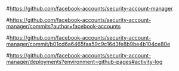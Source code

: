 #https://github.com/facebook-accounts/security-account-manager

#https://github.com/facebook-accounts/security-account-manager/commits?author=facebook-accounts

#https://github.com/facebook-accounts/security-account-manager/commit/b01cd6a6465faa59c9c16d3fe8b9be4b104ce80e

#https://github.com/facebook-accounts/security-account-manager/deployments?environment=github-pages#activity-log

